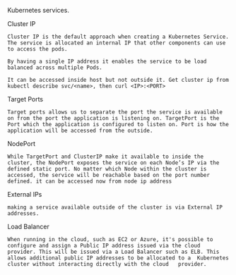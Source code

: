 Kubernetes services.

Cluster IP

    Cluster IP is the default approach when creating a Kubernetes Service. The service is allocated an internal IP that other components can use to access the pods.

    By having a single IP address it enables the service to be load balanced across multiple Pods.

    It can be accessed inside host but not outside it. Get cluster ip from kubectl describe svc/<name>, then curl <IP>:<PORT>

Target Ports

    Target ports allows us to separate the port the service is available on from the port the application is listening on. TargetPort is the Port which the application is configured to listen on. Port is how the application will be accessed from the outside.

NodePort

    While TargetPort and ClusterIP make it available to inside the cluster, the NodePort exposes the service on each Node’s IP via the defined static port. No matter which Node within the cluster is accessed, the service will be reachable based on the port number defined. it can be accessed now from node ip address

External IPs

    making a service available outside of the cluster is via External IP addresses.

Load Balancer

    When running in the cloud, such as EC2 or Azure, it's possible to   configure and assign a Public IP address issued via the cloud     provider. This will be issued via a Load Balancer such as ELB. This     allows additional public IP addresses to be allocated to a  Kubernetes cluster without interacting directly with the cloud   provider.
